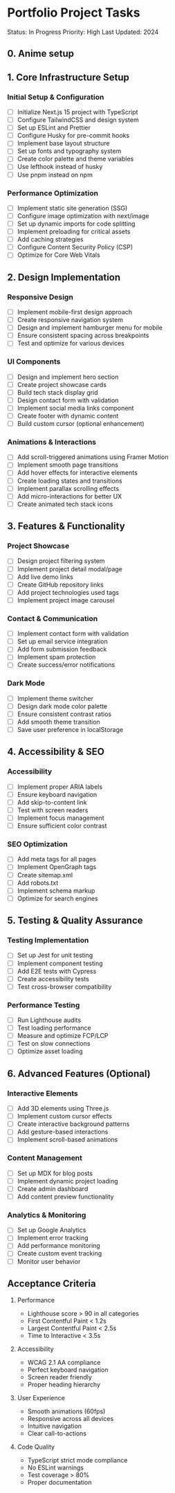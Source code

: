 # Portfolio Project Tasks

Status: In Progress
Priority: High
Last Updated: 2024

## 0. Anime setup

## 1. Core Infrastructure Setup

### Initial Setup & Configuration

- [ ] Initialize Next.js 15 project with TypeScript
- [ ] Configure TailwindCSS and design system
- [ ] Set up ESLint and Prettier
- [ ] Configure Husky for pre-commit hooks
- [ ] Implement base layout structure
- [ ] Set up fonts and typography system
- [ ] Create color palette and theme variables
- [ ] Use lefthook instead of husky
- [ ] Use pnpm instead on npm

### Performance Optimization

- [ ] Implement static site generation (SSG)
- [ ] Configure image optimization with next/image
- [ ] Set up dynamic imports for code splitting
- [ ] Implement preloading for critical assets
- [ ] Add caching strategies
- [ ] Configure Content Security Policy (CSP)
- [ ] Optimize for Core Web Vitals

## 2. Design Implementation

### Responsive Design

- [ ] Implement mobile-first design approach
- [ ] Create responsive navigation system
- [ ] Design and implement hamburger menu for mobile
- [ ] Ensure consistent spacing across breakpoints
- [ ] Test and optimize for various devices

### UI Components

- [ ] Design and implement hero section
- [ ] Create project showcase cards
- [ ] Build tech stack display grid
- [ ] Design contact form with validation
- [ ] Implement social media links component
- [ ] Create footer with dynamic content
- [ ] Build custom cursor (optional enhancement)

### Animations & Interactions

- [ ] Add scroll-triggered animations using Framer Motion
- [ ] Implement smooth page transitions
- [ ] Add hover effects for interactive elements
- [ ] Create loading states and transitions
- [ ] Implement parallax scrolling effects
- [ ] Add micro-interactions for better UX
- [ ] Create animated tech stack icons

## 3. Features & Functionality

### Project Showcase

- [ ] Design project filtering system
- [ ] Implement project detail modal/page
- [ ] Add live demo links
- [ ] Create GitHub repository links
- [ ] Add project technologies used tags
- [ ] Implement project image carousel

### Contact & Communication

- [ ] Implement contact form with validation
- [ ] Set up email service integration
- [ ] Add form submission feedback
- [ ] Implement spam protection
- [ ] Create success/error notifications

### Dark Mode

- [ ] Implement theme switcher
- [ ] Design dark mode color palette
- [ ] Ensure consistent contrast ratios
- [ ] Add smooth theme transition
- [ ] Save user preference in localStorage

## 4. Accessibility & SEO

### Accessibility

- [ ] Implement proper ARIA labels
- [ ] Ensure keyboard navigation
- [ ] Add skip-to-content link
- [ ] Test with screen readers
- [ ] Implement focus management
- [ ] Ensure sufficient color contrast

### SEO Optimization

- [ ] Add meta tags for all pages
- [ ] Implement OpenGraph tags
- [ ] Create sitemap.xml
- [ ] Add robots.txt
- [ ] Implement schema markup
- [ ] Optimize for search engines

## 5. Testing & Quality Assurance

### Testing Implementation

- [ ] Set up Jest for unit testing
- [ ] Implement component testing
- [ ] Add E2E tests with Cypress
- [ ] Create accessibility tests
- [ ] Test cross-browser compatibility

### Performance Testing

- [ ] Run Lighthouse audits
- [ ] Test loading performance
- [ ] Measure and optimize FCP/LCP
- [ ] Test on slow connections
- [ ] Optimize asset loading

## 6. Advanced Features (Optional)

### Interactive Elements

- [ ] Add 3D elements using Three.js
- [ ] Implement custom cursor effects
- [ ] Create interactive background patterns
- [ ] Add gesture-based interactions
- [ ] Implement scroll-based animations

### Content Management

- [ ] Set up MDX for blog posts
- [ ] Implement dynamic project loading
- [ ] Create admin dashboard
- [ ] Add content preview functionality

### Analytics & Monitoring

- [ ] Set up Google Analytics
- [ ] Implement error tracking
- [ ] Add performance monitoring
- [ ] Create custom event tracking
- [ ] Monitor user behavior

## Acceptance Criteria

1. Performance

   - Lighthouse score > 90 in all categories
   - First Contentful Paint < 1.2s
   - Largest Contentful Paint < 2.5s
   - Time to Interactive < 3.5s

2. Accessibility

   - WCAG 2.1 AA compliance
   - Perfect keyboard navigation
   - Screen reader friendly
   - Proper heading hierarchy

3. User Experience

   - Smooth animations (60fps)
   - Responsive across all devices
   - Intuitive navigation
   - Clear call-to-actions

4. Code Quality
   - TypeScript strict mode compliance
   - No ESLint warnings
   - Test coverage > 80%
   - Proper documentation
